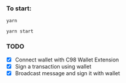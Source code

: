 ### To start:

```
yarn

yarn start
```

### TODO

- [x] Connect wallet with C98 Wallet Extension
- [x] Sign a transaction using wallet
- [x] Broadcast message and sign it with wallet
